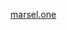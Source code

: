 [marsel.one](https://marsel.one)
<!---
iamrealmarsel/iamrealmarsel is a ✨ special ✨ repository because its `README.md` (this file) appears on your GitHub profile.
You can click the Preview link to take a look at your changes.
--->
